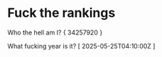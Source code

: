 # Fuck the rankings

Who the hell am I?
{ 34257920 }

What fucking year is it?
[ 2025-05-25T04:10:00Z ]
